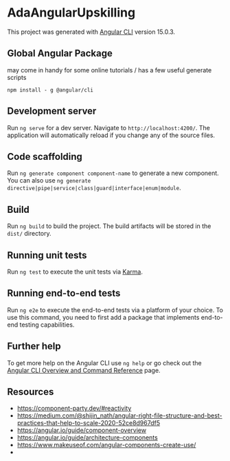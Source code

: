 # AdaAngularUpskilling

This project was generated with [Angular CLI](https://github.com/angular/angular-cli) version 15.0.3.

## Global Angular Package

may come in handy for some online tutorials / has a few useful generate scripts

`npm install - g @angular/cli`

## Development server

Run `ng serve` for a dev server. Navigate to `http://localhost:4200/`. The application will automatically reload if you change any of the source files.

## Code scaffolding

Run `ng generate component component-name` to generate a new component. You can also use `ng generate directive|pipe|service|class|guard|interface|enum|module`.

## Build

Run `ng build` to build the project. The build artifacts will be stored in the `dist/` directory.

## Running unit tests

Run `ng test` to execute the unit tests via [Karma](https://karma-runner.github.io).

## Running end-to-end tests

Run `ng e2e` to execute the end-to-end tests via a platform of your choice. To use this command, you need to first add a package that implements end-to-end testing capabilities.

## Further help

To get more help on the Angular CLI use `ng help` or go check out the [Angular CLI Overview and Command Reference](https://angular.io/cli) page.

## Resources 

- https://component-party.dev/#reactivity
- https://medium.com/@shijin_nath/angular-right-file-structure-and-best-practices-that-help-to-scale-2020-52ce8d967df5
- https://angular.io/guide/component-overview
- https://angular.io/guide/architecture-components
- https://www.makeuseof.com/angular-components-create-use/
- 
